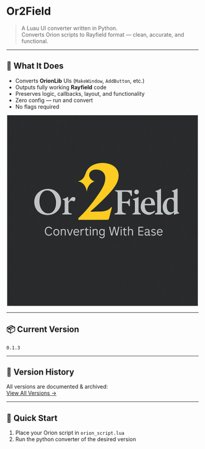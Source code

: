 # Or2Field

> A Luau UI converter written in Python.  
> Converts Orion scripts to Rayfield format — clean, accurate, and functional.

---

## 🔁 What It Does

- Converts **OrionLib** UIs (`MakeWindow`, `AddButton`, etc.)  
- Outputs fully working **Rayfield** code  
- Preserves logic, callbacks, layout, and functionality  
- Zero config — run and convert  
- No flags required  




<p align="center">
  <img src="https://github.com/VanPotent/VanPotent/blob/b08471cc4c0bcad957ac6acba9fecc00c4dbc703/logo.png" alt="Preview" width="500"/>
</p>


---

## 📦 Current Version

`0.1.3`

---

## 📂 Version History

All versions are documented & archived:  
[View All Versions →](https://github.com/VanPotent/Ori2Field/tree/main/Versions)

---

## 🚀 Quick Start

1. Place your Orion script in `orion_script.lua`  
2. Run the python converter of the desired version
